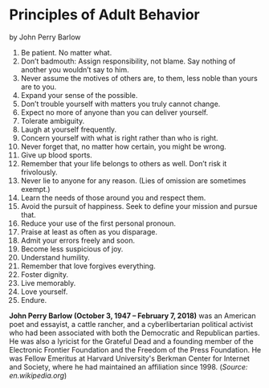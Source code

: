 Principles of Adult Behavior
===
by John Perry Barlow

1. Be patient. No matter what.
2. Don’t badmouth: Assign responsibility, not blame. Say nothing of another you wouldn’t say to him.
3. Never assume the motives of others are, to them, less noble than yours are to you.
4. Expand your sense of the possible.
5. Don’t trouble yourself with matters you truly cannot change.
6. Expect no more of anyone than you can deliver yourself.
7. Tolerate ambiguity.
8. Laugh at yourself frequently.
9. Concern yourself with what is right rather than who is right.
10. Never forget that, no matter how certain, you might be wrong.
11. Give up blood sports.
12. Remember that your life belongs to others as well. Don’t risk it frivolously.
13. Never lie to anyone for any reason. (Lies of omission are sometimes exempt.)
14. Learn the needs of those around you and respect them.
15. Avoid the pursuit of happiness. Seek to define your mission and pursue that.
16. Reduce your use of the first personal pronoun.
17. Praise at least as often as you disparage.
18. Admit your errors freely and soon.
19. Become less suspicious of joy.
20. Understand humility.
21. Remember that love forgives everything.
22. Foster dignity.
23. Live memorably.
24. Love yourself.
25. Endure.

**John Perry Barlow (October 3, 1947 – February 7, 2018)** was an American poet and essayist, a cattle rancher, and a cyberlibertarian political activist who had been associated with both the Democratic and Republican parties. He was also a lyricist for the Grateful Dead and a founding member of the Electronic Frontier Foundation and the Freedom of the Press Foundation. He was Fellow Emeritus at Harvard University's Berkman Center for Internet and Society, where he had maintained an affiliation since 1998. (_Source: en.wikipedia.org_)
